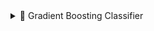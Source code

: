<details>
<summary>📘 Gradient Boosting Classifier</summary>

**Gradient Boosting Classifier** is an **ensemble learning algorithm** used for **classification tasks**.  
It builds a strong classifier by **combining multiple weak learners** (typically decision trees) in a **sequential manner**, where each new model corrects the mistakes of the previous ones.  

Unlike AdaBoost, Gradient Boosting minimizes the **loss function directly using gradient descent**, allowing it to optimize complex, differentiable loss functions.

---

## Intuition

The main idea is to **add models sequentially**, each new model focusing on the **residual errors (misclassifications)** of the previous models.  
Instead of re-weighting samples (as AdaBoost does), Gradient Boosting computes the **negative gradient of the loss function** and fits new learners to this gradient.  

The final classifier is formed by **aggregating the weighted predictions** from all the weak learners.

---

## Model Structure

Gradient Boosting for classification works as follows:

1. Start with an initial model (often based on log odds for binary classification).  
2. Compute **pseudo-residuals** — representing the gradient of the loss function.  
3. Train a weak learner on these pseudo-residuals.  
4. Compute the optimal weight (step size) for the learner.  
5. Update the model’s predictions by adding the scaled learner outputs.  
6. Repeat steps 2–5 for multiple iterations.

The final classifier combines all weak learners into a **strong ensemble model**.

---

## Loss Function

For classification, Gradient Boosting commonly uses the **logistic (deviance) loss function**, especially for binary classification:

$$
L(y, \hat{y}) = \sum_{i=1}^{m} \log(1 + e^{-y_i \hat{y}_i})
$$

Where:  
- \( y_i \in \{-1, +1\} \) = actual class label  
- \( \hat{y}_i \) = model’s predicted score (before applying sigmoid)  
- \( m \) = total number of training samples  

The algorithm minimizes this loss using **gradient descent**, fitting each new learner to the **negative gradient** of this function.

---

## Training Process

At each iteration \( t \):

1. Compute pseudo-residuals:
   $$
   r_i^{(t)} = -\frac{\partial L(y_i, F_{t-1}(x_i))}{\partial F_{t-1}(x_i)}
   $$
2. Fit a weak learner \( h_t(x) \) to the pseudo-residuals \( r_i^{(t)} \).
3. Compute the optimal step size \( \gamma_t \):
   $$
   \gamma_t = \arg\min_\gamma \sum_{i=1}^{m} L(y_i, F_{t-1}(x_i) + \gamma \cdot h_t(x_i))
   $$
4. Update the model:
   $$
   F_t(x) = F_{t-1}(x) + \eta \cdot \gamma_t \cdot h_t(x)
   $$
   where \( \eta \) is the **learning rate** controlling the contribution of each tree.
5. Convert model scores to probabilities using the **sigmoid function**:
   $$
   P(y=1|x) = \frac{1}{1 + e^{-F_T(x)}}
   $$

The final class prediction is:
$$
\hat{y} = 
\begin{cases} 
1, & \text{if } P(y=1|x) > 0.5 \\
0, & \text{otherwise}
\end{cases}
$$

---

## Visualization

<img src="gradientBoostingClassifier.png" alt="Gradient Boosting Classifier Visualization" width="500"/>

- Each weak learner corrects the **classification errors** of the previous models.  
- Predictions are combined using **gradient-based optimization**.  
- The model improves **sequentially** with each iteration.

---

## Accuracy

The following graph shows the accuracy and classification performance of the implemented Gradient Boosting Classifier model:

<img src="gradientClassifierAccuracy.png" alt="Accuracy Graph" width="500"/>

</details>

